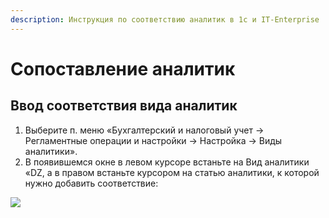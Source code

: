 ```yaml
---
description: Инструкция по соответствию аналитик в 1с и IT-Enterprise
---
```


# Сопоставление аналитик

## **Ввод соответствия вида аналитик**

1. Выберите п. меню «Бухгалтерский и налоговый учет → Регламентные операции и настройки → Настройка → Виды аналитики».
2. В появившемся окне в левом курсоре встаньте на Вид аналитики «DZ, а в правом встаньте курсором на статью аналитики, к которой нужно добавить соответствие:

![](<../../../.gitbook/assets/0 (89)>)
